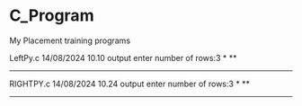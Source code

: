 # C_Program
My Placement training programs

LeftPy.c 14/08/2024 10.10
output 
enter number of rows:3
*
**
***

RIGHTPY.c 14/08/2024 10.24
output 
enter number of rows:3
  *
 **
***
